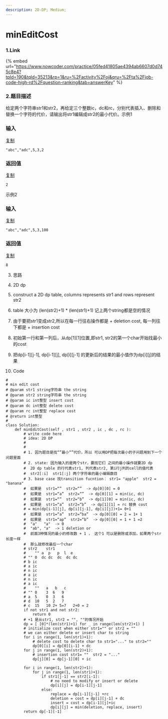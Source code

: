 ```yaml
---
description: 2D-DP; Medium;
---
```


# minEditCost



### 1.Link

{% embed url="https://www.nowcoder.com/practice/05fed41805ae4394ab6607d0d745c8e4?tpId=190&tqId=35213&rp=1&ru=%2Factivity%2Foj&qru=%2Fta%2Fjob-code-high-rd%2Fquestion-ranking&tab=answerKey" %}



### 2.题目描述

给定两个字符串str1和str2，再给定三个整数ic，dc和rc，分别代表插入、删除和替换一个字符的代价，请输出将str1编辑成str2的最小代价。示例1

### 输入

[复制](javascript:void%280%29;)

```text
"abc","adc",5,3,2
```

### 返回值

[复制](javascript:void%280%29;)

```text
2
```

示例2

### 输入

[复制](javascript:void%280%29;)

```text
"abc","adc",5,3,100
```

### 返回值

[复制](javascript:void%280%29;)

```text
8
```





3. 思路

1. 2D dp
2. construct a 2D dp table, columns represents str1 and rows represent str2
3. table 大小为  \(len\(str2\)+1\) \* \(len\(str1\)+1\)  记上两个string都是空的情况
4. 由于要把str1变成str2,所以在每一行往右操作都是 + deletion cost, 每一列往下都是 + insertion cost
5. 初始第一行和第一列后，从dp\[1\]\[1\]位置,即str1, str2的第一个char开始找最小的cost
6. 把dp\[i-1\]\[j-1\], dp\[i-1\]\[j\], dp\[i\]\[j-1\] 的更新后的结果的最小值作为dp\[i\]\[j\]的结果

4. Code

```text
#
# min edit cost
# @param str1 string字符串 the string
# @param str2 string字符串 the string
# @param ic int整型 insert cost
# @param dc int整型 delete cost
# @param rc int整型 replace cost
# @return int整型
#
class Solution:
    def minEditCost(self , str1 , str2 , ic , dc , rc ):
        # write code here
        # idea: 2D DP
        #
        #
        # 1. 因为题目是找“”最小“”代价，所以 可以用DP把每次最小的子问题用到下一个问题里面
        # 2. state: 因为输入的是两个str，要找它们 之间的最小操作就要2D dp
        #  2D dp table 的行代表str1, 列代表str2, 第i行j列的cell的值代表
        #  str2[:i]  str1[:j] 两个字符串的最小编辑数目
        # 3. base case 找transition fucntion： str1= "apple"  str2 = "banana"
        #  如果是  str1=“”  str2=“”  -> dp[0][0] = 0
        #  如果是  str1=“a”  str2=“”  -> dp[0][1] = min(ic, dc) 
        #  如果是  str1=“”  str2=“b”  -> dp[1][0] = min(ic, dc)
        #  如果是  str1=“a”  str2=“b”  -> dp[1][1] = rc 替换 cost
        # = min(dp[i-1][j], dp[i][j-1], dp[i][j])+1= 0+1
        #  如果是  str1=“a”  str2=“ba”  -> dp[0][0] = 2 = 1+ 1
        #  如果是  str1=“ap”  str2=“b”  -> dp[0][0] = 1 + 1 =2
        #  "a"   "a"  -> 0
        #  "ab", "a"  -> 1 deletion or 
        #  前面3种情况的最小的修改数 + 1 ， 这个1 可以是删除或添加，如果两个str长度一样
        #  那么就修改最后一个char
        # str2    str1
        #    "" a  p   p  l  e
        # "" 0  dc dc  dc  dc dc
        # b ic
        # a ic
        # n ic
        # a ic
        # n ic
        # a ic
        #    ""   a   b   c
        # "" 0    3  6   9
        # a  5    0  3   6
        # d  10   5  2   7
        # c  15   10 2+ 5=7   2+0 = 2
        if not str1 and not str2:
            return 0
        # +1 是从str1, str2 = "", ""的情况开始
        dp = [ [0]*(len(str1)+1) for _ in range(len(str2)+1) ]
        # initialize cost when either str1="" or str2 = ""
        # we can either delete or insert char to string 
        for i in range(1, len(str1)+1):
            # delete cost to delete char to str1="..." to str2=""
            dp[0][i] = dp[0][i-1] + dc
        for j in range(1, len(str2)+1):
            # insertion cost str1= ""  str2 = "..."
            dp[j][0] = dp[j-1][0] + ic
            
        for i in range(1, len(str2)+1):
            for j in range(1, len(str1)+1):
                if str1[j-1] == str2[i-1]:
                    # no need to modify or insert or delete
                    dp[i][j] = dp[i-1][j-1]
                else:
                    replace = dp[i-1][j-1] +rc
                    deletion = cost = dp[i][j-1] + dc
                    insert = cost = dp[i-1][j]+ic
                    dp[i][j] = min(deletion, replace, insert)
        return dp[-1][-1]

                
                
                
        
        
        
        
        
```







